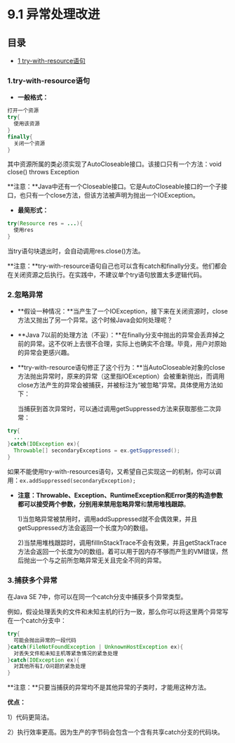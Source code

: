 # 9.1 异常处理改进

## 目录
* <a href="#1try-with-resource语句">1 try-with-resource语句</a>



### 1.try-with-resource语句
* **一般格式：**
```java
打开一个资源
try{
  使用该资源
}
finally{
  关闭一个资源
}
```
其中资源所属的类必须实现了AutoCloseable接口。该接口只有一个方法：void close() throws Exception

 **注意：**Java中还有一个Closeable接口。它是AutoCloseable接口的一个子接口，也只有一个close方法，但该方法被声明为抛出一个IOException。

* **最简形式：**
```java
try(Resource res = ...){
  使用res
}
```
当try语句块退出时，会自动调用res.close()方法。

 **注意：**try-with-resource语句自己也可以含有catch和finally分支。他们都会在关闭资源之后执行。在实践中，不建议单个try语句放置太多逻辑代码。

### 2.忽略异常
* **假设一种情况：**当产生了一个IOException，接下来在关闭资源时，close方法又抛出了另一个异常。这个时候Java会如何处理呢？

* **Java 7以前的处理方法（不妥）：**在finally分支中抛出的异常会丢弃掉之前的异常。这不仅听上去很不合理，实际上也确实不合理。毕竟，用户对原始的异常会更感兴趣。

* **try-with-resource语句修正了这个行为：**当AutoCloseable对象的close方法抛出异常时，原来的异常（这里指IOException）会被重新抛出，而调用close方法产生的异常会被捕获，并被标注为“被忽略”异常。具体使用方法如下：

  当捕获到首次异常时，可以通过调用getSuppressed方法来获取那些二次异常：
```java
try{
  ...
}catch(IOException ex){
  Throwable[] secondaryExceptions = ex.getSuppressed();
}
```
如果不能使用try-with-resources语句，又希望自己实现这一的机制，你可以调用：```ex.addSuppressed(secondaryException);```

* **注意：**Throwable、Exception、RuntimeException和Error类的构造参数都可以接受两个参数，分别用来**禁用忽略异常**和**禁用堆栈跟踪**。

  1)当忽略异常被禁用时，调用addSuppressed就不会偶效果，并且getSuppressed方法会返回一个长度为0的数组。

  2)当禁用堆栈跟踪时，调用fillInStackTrace不会有效果，并且getStackTrace方法会返回一个长度为0的数组。着可以用于因内存不够而产生的VM错误，然后抛出一个与之前所忽略异常无关且完全不同的异常。

### 3.捕获多个异常
在Java SE 7中，你可以在同一个catch分支中捕获多个异常类型。

例如，假设处理丢失的文件和未知主机的行为一致，那么你可以将这里两个异常写在一个catch分支中：
```Java
try{
  可能会抛出异常的一段代码
}catch(FileNotFoundException | UnknownHostException ex){
  对丢失文件和未知主机等紧急情况的紧急处理
}catch(IOException ex){
  对其他所有I/O问题的紧急处理
}
```
**注意：**只要当捕获的异常均不是其他异常的子类时，才能用这种方法。

**优点：**

1）代码更简洁。

2）执行效率更高。因为生产的字节码会包含一个含有共享catch分支的代码块。
